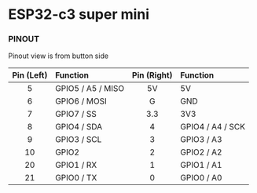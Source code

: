 # ESP32-c3 super mini
### PINOUT
Pinout view is from button side

| Pin (Left) | Function               | Pin (Right) | Function              |
|:----------:|:---------------------- |:-----------:|:----------------------|
| 5          | GPIO5 / A5 / MISO      | 5V          | 5V                    |
| 6          | GPIO6 / MOSI           | G           | GND                   |
| 7          | GPIO7 / SS             | 3.3         | 3V3                   |
| 8          | GPIO4 / SDA            | 4           | GPIO4 / A4 / SCK      |
| 9          | GPIO3 / SCL            | 3           | GPIO3 / A3            |
| 10         | GPIO2                  | 2           | GPIO2 / A2            |
| 20         | GPIO1 / RX             | 1           | GPIO1 / A1            |
| 21         | GPIO0 / TX             | 0           | GPIO0 / A0            |
